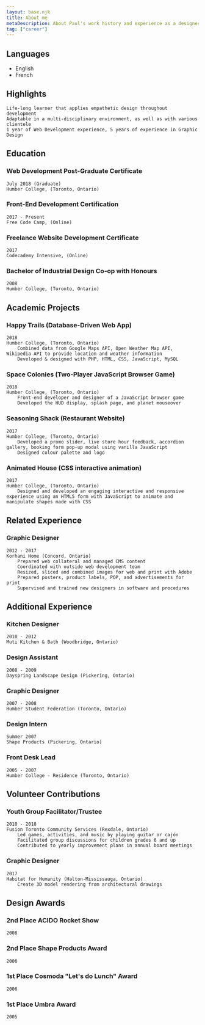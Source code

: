 ```yaml
---
layout: base.njk
title: About me
metaDescription: About Paul's work history and experience as a designer and web developer
tag: ["career"]
---
```


## Languages
- English
- French

## Highlights
    Life-long learner that applies empathetic design throughout development
    Adaptable in a multi-disciplinary environment, as well as with various clientele
    1 year of Web Development experience, 5 years of experience in Graphic Design

## Education

  ### Web Development Post-Graduate Certificate
    July 2018 (Graduate)
    Humber College, (Toronto, Ontario)
  ### Front-End Development Certification
    2017 ‐ Present
    Free Code Camp, (Online)
  ### Freelance Website Development Certificate
    2017
    Codecademy Intensive, (Online)
  ### Bachelor of Industrial Design Co-op with Honours
    2008
    Humber College, (Toronto, Ontario)

## Academic Projects

  ### Happy Trails (Database-Driven Web App)
    2018
    Humber College, (Toronto, Ontario)
        Combined data from Google Maps API, Open Weather Map API, Wikipedia API to provide location and weather information
        Developed & designed with PHP, HTML, CSS, JavaScript, MySQL
  ### Space Colonies (Two-Player JavaScript Browser Game)
    2018
    Humber College, (Toronto, Ontario)
        Front-end developer and designer of a JavaScript browser game
        Developed the HUD display, splash page, and planet mouseover
  ### Seasoning Shack (Restaurant Website)
    2017
    Humber College, (Toronto, Ontario)
        Developed a promo slider, live store hour feedback, accordion gallery, booking form pop-up modal using vanilla JavaScript
        Designed colour palette and logo
  ### Animated House (CSS interactive animation)
    2017
    Humber College, (Toronto, Ontario)
        Designed and developed an engaging interactive and responsive experience using an HTML5 form with JavaScript to animate and manipulate shapes made with CSS

## Related Experience

  ### Graphic Designer
    2012 ‐ 2017
    Korhani Home (Concord, Ontario)
        Prepared web collateral and managed CMS content
        Coordinated with outside web development team
        Resized, sliced and combined images for web and print with Adobe
        Prepared posters, product labels, POP, and advertisements for print
        Supervised and trained new designers in software and procedures

## Additional Experience

  ### Kitchen Designer
    2010 ‐ 2012
    Muti Kitchen & Bath (Woodbridge, Ontario)
  ### Design Assistant
    2008 ‐ 2009
    Dayspring Landscape Design (Pickering, Ontario)
  ### Graphic Designer
    2007 ‐ 2008
    Humber Student Federation (Toronto, Ontario)
  ### Design Intern
    Summer 2007
    Shape Products (Pickering, Ontario)
  ### Front Desk Lead
    2005 ‐ 2007
    Humber College ‐ Residence (Toronto, Ontario)

## Volunteer Contributions

  ### Youth Group Facilitator/Trustee
    2010 ‐ 2018
    Fusion Toronto Community Services (Rexdale, Ontario)
        Led games, activities, and music by playing guitar or cajón
        Facilitated group discussions for children grades 6 and up
        Contributed to yearly improvement plans in annual board meetings
  ### Graphic Designer
    2017
    Habitat for Humanity (Halton-Mississauga, Ontario)
        Create 3D model rendering from architectural drawings

## Design Awards

  ### 2nd Place ACIDO Rocket Show
    2008
  ### 2nd Place Shape Products Award
    2006
  ### 1st Place Cosmoda "Let's do Lunch" Award
    2006
  ### 1st Place Umbra Award
    2005